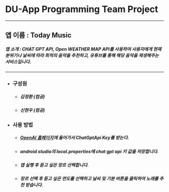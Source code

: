 # DU-App Programming Team Project


---
## 앱 이름 : Today Music


##### 앱 소개 : CHAT GPT API, Open WEATHER MAP API를 사용하여 사용자에게 현재 분위기나 날씨에 따라 최적의 음악을 추천하고, 유튜브를 통해 해당 음악을 재생해주는 서비스입니다.


---

* ### 구성원 
    * ##### 김정환 (컴공)
    * ##### 신현우 (컴공)


* ### 사용 방법
   * ##### [OpenAI 홈페이지](https://openai.com/)에 들어가서 ChatGptApi Key를 받는다.
   
    * ##### android studio의 local.properties에 chat gpt api 키 값을 저장합니다.
    
    * ##### 앱 실행 후 듣고 싶은 장르 선택합니다.
      
    * ##### 장르 선택 후 듣고 싶은 연도를 선택하고 날씨 및 기분 버튼을 클릭하여 노래를 추천 받습니다.
 
